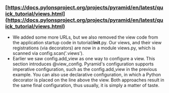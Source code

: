 ### [https://docs.pylonsproject.org/projects/pyramid/en/latest/quick_tutorial/views.html](https://docs.pylonsproject.org/projects/pyramid/en/latest/quick_tutorial/views.html)

- We added some more URLs, but we also removed the view code from the application startup code in tutorial/__init__.py. Our views, and their view registrations (via decorators) are now in a module views.py, which is scanned via config.scan('.views').
- Earlier we saw config.add_view as one way to configure a view. This section introduces @view_config. Pyramid's configuration supports imperative configuration, such as the config.add_view in the previous example. You can also use declarative configuration, in which a Python decorator is placed on the line above the view. Both approaches result in the same final configuration, thus usually, it is simply a matter of taste.
